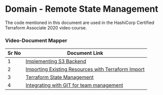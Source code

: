 # Domain - Remote State Management

The code mentioned in this document are used in the HashiCorp Certified Terraform Associate 2020 video course.


### Video-Document Mapper

| Sr No | Document Link |
| ------ | ------ |
| 1 | [Implementing S3 Backend][PlDa] |
| 2 | [Importing Existing Resources with Terraform Import][PlDb] |
| 3 | [Terraform State Management][PlDc] |
| 4 | [Integrating with GIT for team management][PlDd] |




   [PlDa]: <https://github.com/zealvora/terraform-beginner-to-advanced-resource/tree/master/Section%205%20-%20Remote%20State%20Management/kplabs-remote-backend>
   [PlDb]: <https://github.com/zealvora/terraform-beginner-to-advanced-resource/blob/master/Section%205%20-%20Remote%20State%20Management/tf-import.md>
   [PlDc]: <https://github.com/zealvora/terraform-beginner-to-advanced-resource/blob/master/Section%205%20-%20Remote%20State%20Management/state-management.tf>
   [PlDd]: <https://github.com/zealvora/terraform-beginner-to-advanced-resource/blob/master/Section%205%20-%20Remote%20State%20Management/git-integration.md>   
   
